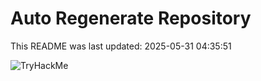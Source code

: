 # Auto Regenerate Repository

This README was last updated: 2025-05-31 04:35:51

 ![TryHackMe](https://tryhackme.com/badge/533634)